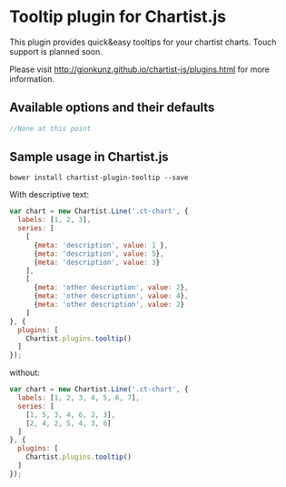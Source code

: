 # Tooltip plugin for Chartist.js

This plugin provides quick&easy tooltips for your chartist charts. Touch support is planned soon.

Please visit http://gionkunz.github.io/chartist-js/plugins.html for more information.

## Available options and their defaults

```javascript
//None at this point
```

## Sample usage in Chartist.js

`bower install chartist-plugin-tooltip --save`

With descriptive text:
```js
var chart = new Chartist.Line('.ct-chart', {
  labels: [1, 2, 3],
  series: [
    [
      {meta: 'description', value: 1 }, 
      {meta: 'description', value: 5}, 
      {meta: 'description', value: 3}
    ],
    [
      {meta: 'other description', value: 2}, 
      {meta: 'other description', value: 4}, 
      {meta: 'other description', value: 2}
    ]
}, {
  plugins: [
    Chartist.plugins.tooltip()
  ]
});
```

without:
```js
var chart = new Chartist.Line('.ct-chart', {
  labels: [1, 2, 3, 4, 5, 6, 7],
  series: [
    [1, 5, 3, 4, 6, 2, 3],
    [2, 4, 2, 5, 4, 3, 6]
  ]
}, {
  plugins: [
    Chartist.plugins.tooltip()
  ]
});
```

